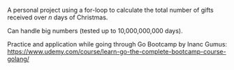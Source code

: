 A personal project using a for-loop to calculate the total number of gifts received over *n* days of Christmas.

Can handle big numbers (tested up to 10,000,000,000 days).

Practice and application while going through Go Bootcamp by Inanc Gumus: https://www.udemy.com/course/learn-go-the-complete-bootcamp-course-golang/

